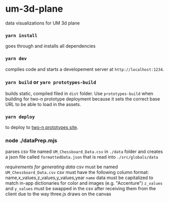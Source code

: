 # um-3d-plane
data visualizations for UM 3d plane

### `yarn install`
goes through and installs all dependencies

### `yarn dev`
compiles code and starts a developement server at `http://localhost:1234`.

### `yarn build` or `yarn prototypes-build`
builds static, compiled filed in `dist` folder. Use `prototypes-build` when building for two-n prototype deployment because it sets the correct base URL to be able to load in the assets.

### `yarn deploy`
to deploy to [two-n prototypes site](http://prototypes.two-n.com/UM-3d-plane/).

### node ./dataPrep.mjs
parses csv file named `UM_Chessboard_Data.csv` in `./data` folder and creates a json file called `formattedData.json` that is read into `./src/globals/data`

*requirements for generating data*
csv must be named `UM_Chessboard_Data.csv`
csv must have the following column format: name,x_values,z_values,y_values,year
`name` data must be capitalized to match in-app dictionaries for color and images (e.g. "Accenture")
`z_values` and `y_values` must be swapped in the csv after receiving them from the client due to the way three.js draws on the canvas
